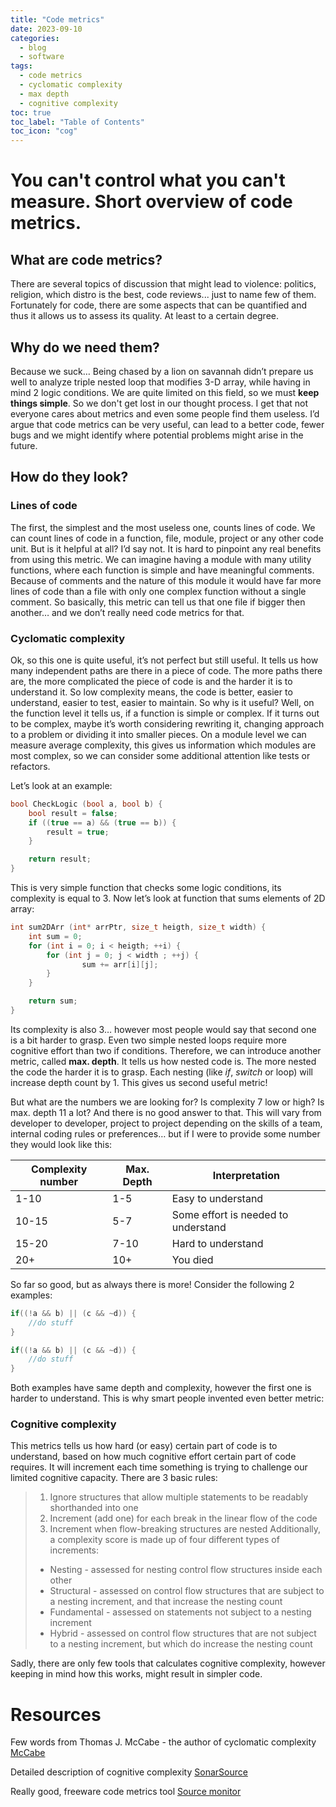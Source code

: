 ```yaml
---
title: "Code metrics"
date: 2023-09-10
categories:
  - blog
  - software
tags:
  - code metrics
  - cyclomatic complexity
  - max depth
  - cognitive complexity
toc: true
toc_label: "Table of Contents"
toc_icon: "cog"
---
```


# You can't control what you can't measure. Short overview of code metrics.

## What are code metrics?
There are several topics of discussion that might lead to violence: politics, religion, which distro is the best, code reviews... just to name few of them.
Fortunately for code, there are some aspects that can be quantified and thus it allows us to assess its quality. At least to a certain degree.

## Why do we need them?
Because we suck…
Being chased by a lion on savannah didn’t prepare us well to analyze triple nested loop that modifies 3-D array, while having in mind 2 logic conditions. We are quite limited on this field, so we must **keep things simple**.
So we don't get lost in our thought process.
I get that not everyone cares about metrics and even some people find them useless. I’d argue that code metrics can be very useful, can lead to a better code, fewer bugs and we might identify where potential problems might arise in the future.

## How do they look?

### Lines of code

The first, the simplest and the most useless one, counts lines of code.
We can count lines of code in a function, file, module, project or any other code unit. But is it helpful at all?
I’d say not. It is hard to pinpoint any real benefits from using this metric.
We can imagine having a module with many utility functions, where each function is simple and have meaningful comments. Because of comments and the nature of this module it would have far more lines of code than a file with only one complex function without a single comment.
So basically, this metric can tell us that one file if bigger then another… and we don’t really need code metrics for that.

### Cyclomatic complexity

Ok, so this one is quite useful, it’s not perfect but still useful.
It tells us how many independent paths are there in a piece of code.
The more paths there are, the more complicated the piece of code is and the harder it is to understand it.
So low complexity means, the code is better, easier to understand, easier to test, easier to maintain.
So why is it useful?
Well, on the function level it tells us, if a function is simple or complex. If it turns out to be complex, maybe it’s worth considering rewriting it, changing approach to a problem or dividing it into smaller pieces. 
On a module level we can measure average complexity, this gives us information which modules are most complex, so we can consider some additional attention like tests or refactors.

Let’s look at an example:

```cpp
bool CheckLogic (bool a, bool b) {
    bool result = false;
    if ((true == a) && (true == b)) {
        result = true;
    }

    return result;
}
```
This is very simple function that checks some logic conditions, its complexity is equal to 3.
Now let’s look at function that sums elements of 2D array:

```cpp
int sum2DArr (int* arrPtr, size_t heigth, size_t width) {
    int sum = 0;
    for (int i = 0; i < heigth; ++i) {
        for (int j = 0; j < width ; ++j) {
                sum += arr[i][j];
        }
    }

    return sum;
}
```
Its complexity is also 3… however most people would say that second one is a bit harder to grasp.
Even two simple nested loops require more cognitive effort than two if conditions.
Therefore, we can introduce another metric, called **max. depth**. It tells us how nested code is.
The more nested the code the harder it is to grasp. Each nesting (like *if*, *switch* or loop) will increase depth count by 1.
This gives us second useful metric!

But what are the numbers we are looking for? Is complexity 7 low or high? Is max. depth 11 a lot?
And there is no good answer to that. This will vary from developer to developer, project to project depending on the skills of a team, internal coding rules or preferences… but if I were to provide some number they would look like this:

| Complexity number | Max. Depth | Interpretation     |
| ---               | ---       | ---|
| 1-10              | 1-5       | Easy to understand |
| 10-15             | 5-7       | Some effort is needed to understand |
| 15-20             | 7-10      | Hard to understand |
| 20+               | 10+       | You died |

So far so good, but as always there is more!
Consider the following 2 examples:

```cpp
if((!a && b) || (c && ~d)) {
    //do stuff
}
```

```cpp
if((!a && b) || (c && ~d)) {
    //do stuff
}
```

Both examples have same depth and complexity, however the first one is harder to understand.
This is why smart people invented even better metric:

### Cognitive complexity

This metrics tells us how hard (or easy) certain part of code is to understand, based on how much cognitive effort certain part of code requires. 
It will increment each time something is trying to challenge our limited cognitive capacity.
There are 3 basic rules:

> 1. Ignore structures that allow multiple statements to be readably shorthanded into one
> 2. Increment (add one) for each break in the linear flow of the code 
> 3. Increment when flow-breaking structures are nested
> Additionally, a complexity score is made up of four different types of increments: 
> - Nesting - assessed for nesting control flow structures inside each other 
> - Structural - assessed on control flow structures that are subject to a nesting increment, and that increase the nesting count 
> - Fundamental - assessed on statements not subject to a nesting increment 
> - Hybrid - assessed on control flow structures that are not subject to a nesting increment, but which do increase the nesting count

Sadly, there are only few tools that calculates cognitive complexity, however keeping in mind how this works, might result in simpler code.

# Resources

Few words from Thomas J. McCabe - the author of cyclomatic complexity [McCabe](http://www.mccabe.com/ppt/SoftwareQualityMetricsToIdentifyRisk.ppt)

Detailed description of cognitive complexity [SonarSource](https://www.sonarsource.com/docs/CognitiveComplexity.pdf)

Really good, freeware code metrics tool [Source monitor](https://www.campwoodsw.com/sourcemonitor.html)
